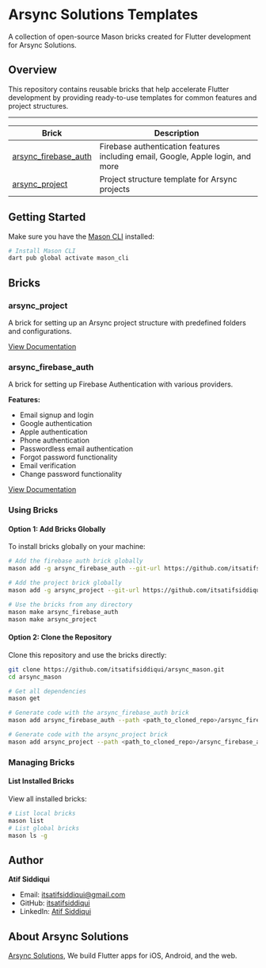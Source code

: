 # Arsync Solutions Templates

A collection of open-source Mason bricks created for Flutter development for Arsync Solutions.

## Overview

This repository contains reusable bricks that help accelerate Flutter development by providing ready-to-use templates for common features and project structures.

---

| Brick | Description |
| ----- | ----------- |
| [arsync_firebase_auth](arsync_firebase_auth) | Firebase authentication features including email, Google, Apple login, and more |
| [arsync_project](arsync_project) | Project structure template for Arsync projects |

## Getting Started

Make sure you have the [Mason CLI](https://pub.dev/packages/mason_cli) installed:

```bash
# Install Mason CLI
dart pub global activate mason_cli
```
## Bricks

### arsync_project

A brick for setting up an Arsync project structure with predefined folders and configurations.

[View Documentation](arsync_project/README.md)

### arsync_firebase_auth

A brick for setting up Firebase Authentication with various providers.

**Features:**
- Email signup and login
- Google authentication
- Apple authentication
- Phone authentication
- Passwordless email authentication
- Forgot password functionality
- Email verification
- Change password functionality

[View Documentation](arsync_firebase_auth/README.md)



### Using Bricks



#### Option 1: Add Bricks Globally

To install bricks globally on your machine:

```bash
# Add the firebase auth brick globally
mason add -g arsync_firebase_auth --git-url https://github.com/itsatifsiddiqui/arsync_mason.git --git-path arsync_firebase_auth

# Add the project brick globally
mason add -g arsync_project --git-url https://github.com/itsatifsiddiqui/arsync_mason.git --git-path arsync_project

# Use the bricks from any directory
mason make arsync_firebase_auth
mason make arsync_project

```

#### Option 2: Clone the Repository

Clone this repository and use the bricks directly:

```bash
git clone https://github.com/itsatifsiddiqui/arsync_mason.git
cd arsync_mason

# Get all dependencies
mason get

# Generate code with the arsync_firebase_auth brick
mason add arsync_firebase_auth --path <path_to_cloned_repo>/arsync_firebase_auth

# Generate code with the arsync_project brick
mason add arsync_project --path <path_to_cloned_repo>/arsync_firebase_auth
```

### Managing Bricks

#### List Installed Bricks

View all installed bricks:

```bash
# List local bricks
mason list
# List global bricks
mason ls -g
```



## Author

**Atif Siddiqui**
- Email: itsatifsiddiqui@gmail.com
- GitHub: [itsatifsiddiqui](https://github.com/itsatifsiddiqui)
- LinkedIn: [Atif Siddiqui](https://www.linkedin.com/in/atif-siddiqui-213a2217b/)


## About Arsync Solutions

[Arsync Solutions](https://arsyncsolutions.com), We build Flutter apps for iOS, Android, and the web.

